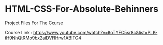 # HTML-CSS-For-Absolute-Behinners
Project Files For The Course

Course Link : https://www.youtube.com/watch?v=BoTYFC5sr8c&list=PLK-iH9NhQtRMo9bx2aiDVFlHrw1ABITG4
